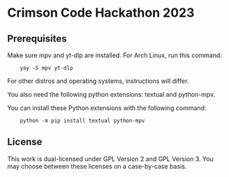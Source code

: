 # Crimson Code Hackathon 2023

## Prerequisites
Make sure mpv and yt-dlp are installed.
For Arch Linux, run this command:
```
    yay -S mpv yt-dlp
```
For other distros and operating systems, instructions will differ.

You also need the following python extensions: textual and python-mpv.

You can install these Python extensions with the following command:
```
    python -m pip install textual python-mpv
```

## License
This work is dual-licensed under GPL Version 2 and GPL Version 3. You may choose between these licenses on a case-by-case basis.

